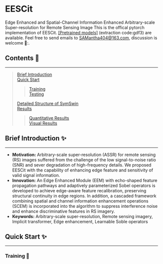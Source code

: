 # EESCit
Edge Enhanced and Spatial-Channel Information Enhanced Arbitrary-scale Super-resolution for Remote Sensing Image
This is the offical pytorch implementation of EESCit. [[Pretrained models]](https://pan.baidu.com/s/1QXDVf1FX790EjhlTGBUARg) (extraction code:gdf3) are available. Feel free to send emails to SAMantha404@163.com, discussion is welcome 🙌:.  
## Contents 📖 ##  
***
>[Brief Introduction](#section1)  
>[Quick Start](#section2)  
>
>>[Training](#section21)  
>>[Testing](#section22)  
>>
>[Detailed Structure of SymSwin](#section3)  
>[Results](#section4)  
>>[Quantitative Results](#section41)  
>>[Visual Results](#section42)
>>
<a id='section1'></a>
## Brief Introduction ✨ ##
***
* **Motivation:** Arbitrary-scale super-resolution (ASSR) for remote sensing (RS) images suffered from the challenge of the low signal-to-noise ratio (SNR) and sever degradation of high-frequency details. We proposed EESCit with the capability of enhancing edge feature and sensitivity of valid signal information.
* **Innovation:** An Edge Enhanced Module (EEM) with echo-shaped feature propagation pathways and adaptively parameterized Sobel operators is developed to achieve edge-aware feature recalibration, preserving structural continuity in edge regions. In addition, a cascaded framework combining spatial and channel information enhancement operations (SCEM) is incorporated into the algorithm to suppress interference noise and enhance discriminative features in RS imagery.
* **Keywords:** Arbitrary-scale super-resolution, Remote sensing imagery, Implicit transformer, Edge enhancement, Learnable Soble operators
<a id='section2'></a>
## Quick Start ✨ ##  
***
<a id='section21'></a>
### Training 💪 ###  
